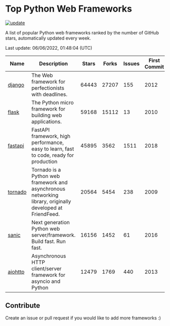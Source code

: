 # Top Python Web Frameworks

[![update](https://github.com/sunnysid3up/python-web-frameworks/actions/workflows/update.yml/badge.svg)](https://github.com/sunnysid3up/python-web-frameworks/actions/workflows/update.yml)

A list of popular Python web frameworks ranked by the number of GitHub stars, automatically updated every week.

Last update: 06/06/2022, 01:48:04 (UTC)

| Name          | Description          | Stars                     | Forks          | Issues               | First Commit        | Last Commit         |
|---------------|----------------------|---------------------------|----------------|----------------------|---------------------|---------------------|
| [django](https://github.com/django/django) | The Web framework for perfectionists with deadlines. | 64443 | 27207 | 155 | 2012 | 2022-06-06 |
| [flask](https://github.com/pallets/flask) | The Python micro framework for building web applications. | 59168 | 15112 | 13 | 2010 | 2022-06-06 |
| [fastapi](https://github.com/tiangolo/fastapi) | FastAPI framework, high performance, easy to learn, fast to code, ready for production | 45895 | 3562 | 1511 | 2018 | 2022-06-06 |
| [tornado](https://github.com/tornadoweb/tornado) | Tornado is a Python web framework and asynchronous networking library, originally developed at FriendFeed. | 20564 | 5454 | 238 | 2009 | 2022-06-05 |
| [sanic](https://github.com/sanic-org/sanic) | Next generation Python web server/framework. Build fast. Run fast. | 16156 | 1452 | 61 | 2016 | 2022-06-05 |
| [aiohttp](https://github.com/aio-libs/aiohttp) | Asynchronous HTTP client/server framework for asyncio and Python | 12479 | 1769 | 440 | 2013 | 2022-06-05 |

## Contribute 

Create an issue or pull request if you would like to add more frameworks :)